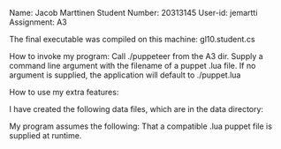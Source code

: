 Name: Jacob Marttinen
Student Number: 20313145
User-id: jemartti
Assignment: A3

The final executable was compiled on this machine: gl10.student.cs

How to invoke my program: Call ./puppeteer from the A3 dir. Supply a command line argument with the filename of a puppet .lua file. If no argument is supplied, the application will default to ./puppet.lua

How to use my extra features: <no extra features>

I have created the following data files, which are in the data directory:
<none>

My program assumes the following: That a compatible .lua puppet file is supplied at runtime.

